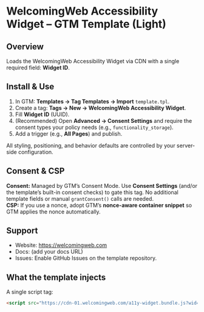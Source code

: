 # WelcomingWeb Accessibility Widget – GTM Template (Light)

## Overview
Loads the WelcomingWeb Accessibility Widget via CDN with a single required field: **Widget ID**.

## Install & Use
1. In GTM: **Templates → Tag Templates → Import** `template.tpl`.
2. Create a tag: **Tags → New → WelcomingWeb Accessibility Widget**.
3. Fill **Widget ID** (UUID).
4. (Recommended) Open **Advanced → Consent Settings** and require the consent types your policy needs (e.g., `functionality_storage`).
5. Add a trigger (e.g., **All Pages**) and publish.

All styling, positioning, and behavior defaults are controlled by your server-side configuration.

## Consent & CSP

**Consent:** Managed by GTM’s Consent Mode. Use **Consent Settings** (and/or the template’s built-in consent checks) to gate this tag. No additional template fields or manual `grantConsent()` calls are needed.  
**CSP:** If you use a nonce, adopt GTM’s **nonce-aware container snippet** so GTM applies the nonce automatically.

## Support

- Website: <https://welcomingweb.com>
- Docs: (add your docs URL)
- Issues: Enable GitHub Issues on the template repository.


## What the template injects
A single script tag:

```html
<script src="https://cdn-01.welcomingweb.com/a11y-widget.bundle.js?wid=YOUR_WIDGET_ID"></script>
 
  
